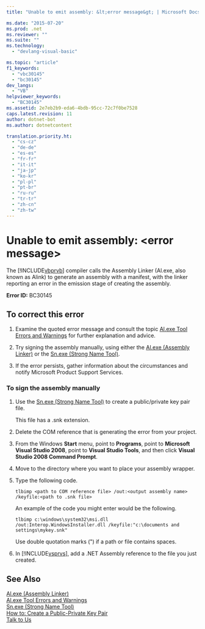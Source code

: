 ```yaml
---
title: "Unable to emit assembly: &lt;error message&gt; | Microsoft Docs"

ms.date: "2015-07-20"
ms.prod: .net
ms.reviewer: ""
ms.suite: ""
ms.technology: 
  - "devlang-visual-basic"

ms.topic: "article"
f1_keywords: 
  - "vbc30145"
  - "bc30145"
dev_langs: 
  - "VB"
helpviewer_keywords: 
  - "BC30145"
ms.assetid: 2e7eb2b9-eda6-4bdb-95cc-72c7f0be7528
caps.latest.revision: 11
author: dotnet-bot
ms.author: dotnetcontent

translation.priority.ht: 
  - "cs-cz"
  - "de-de"
  - "es-es"
  - "fr-fr"
  - "it-it"
  - "ja-jp"
  - "ko-kr"
  - "pl-pl"
  - "pt-br"
  - "ru-ru"
  - "tr-tr"
  - "zh-cn"
  - "zh-tw"
---
```

# Unable to emit assembly: &lt;error message&gt;
The [!INCLUDE[vbprvb](../../../csharp/programming-guide/concepts/linq/includes/vbprvb_md.md)] compiler calls the Assembly Linker (Al.exe, also known as Alink) to generate an assembly with a manifest, with the linker reporting an error in the emission stage of creating the assembly.  
  
 **Error ID:** BC30145  
  
## To correct this error  
  
1.  Examine the quoted error message and consult the topic [Al.exe Tool Errors and Warnings](http://msdn.microsoft.com/en-us/7f125d49-0a03-47a6-9ba9-d61a679a7d4b) for further explanation and advice.  
  
2.  Try signing the assembly manually, using either the [Al.exe (Assembly Linker)](https://msdn.microsoft.com/library/c405shex) or the [Sn.exe (Strong Name Tool)](https://msdn.microsoft.com/library/k5b5tt23).  
  
3.  If the error persists, gather information about the circumstances and notify Microsoft Product Support Services.  
  
### To sign the assembly manually  
  
1.  Use the [Sn.exe (Strong Name Tool)](https://msdn.microsoft.com/library/k5b5tt23) to create a public/private key pair file.  
  
     This file has a .snk extension.  
  
2.  Delete the COM reference that is generating the error from your project.  
  
3.  From the Windows **Start** menu, point to **Programs**, point to **Microsoft Visual Studio 2008**, point to **Visual Studio Tools**, and then click **Visual Studio 2008 Command Prompt**.  
  
4.  Move to the directory where you want to place your assembly wrapper.  
  
5.  Type the following code.  
  
    ```  
    tlbimp <path to COM reference file> /out:<output assembly name> /keyfile:<path to .snk file>  
    ```  
  
     An example of the code you might enter would be the following.  
  
    ```  
    tlbimp c:\windows\system32\msi.dll /out:Interop.WindowsInstaller.dll /keyfile:"c:\documents and settings\mykey.snk"  
    ```  
  
     Use double quotation marks (") if a path or file contains spaces.  
  
6.  In [!INCLUDE[vsprvs](../../../csharp/includes/vsprvs_md.md)], add a .NET Assembly reference to the file you just created.  
  
## See Also  
 [Al.exe (Assembly Linker)](https://msdn.microsoft.com/library/c405shex)   
 [Al.exe Tool Errors and Warnings](http://msdn.microsoft.com/en-us/7f125d49-0a03-47a6-9ba9-d61a679a7d4b)   
 [Sn.exe (Strong Name Tool)](https://msdn.microsoft.com/library/k5b5tt23)   
 [How to: Create a Public-Private Key Pair](http://msdn.microsoft.com/library/05026813-f3bd-4d7c-9e0b-fc588eb3d114)   
 [Talk to Us](https://docs.microsoft.com/visualstudio/ide/talk-to-us)